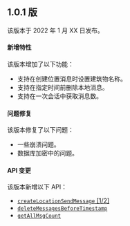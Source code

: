 ## 1.0.1 版

该版本于 2022 年 1 月 XX 日发布。

#### 新增特性

该版本增加了以下功能：

- 支持在创建位置消息时设置建筑物名称。
- 支持在指定时间前删除本地消息。
- 支持在一次会话中获取消息数。

#### 问题修复

该版本修复了以下问题：

- 一些崩溃问题。
- 数据库加密中的问题。

#### API 变更

该版本新增以下 API：

- [`createLocationSendMessage` [1/2]](./API%20Reference/im_java/v1.0.1/classio_1_1agora_1_1chat_1_1_chat_message.html?transId=6d00fa40-7a6c-11ec-bcb4-b56a01c83d2e#a8e5998f0cd6fd851153839aadef4d1ed)
- [`deleteMessagesBeforeTimestamp`](./API%20Reference/im_java/v1.0.1/classio_1_1agora_1_1chat_1_1_chat_manager.html?transId=6d00fa40-7a6c-11ec-bcb4-b56a01c83d2e#a23b0355ffd351da0b203f6e0c130fdf6)
- [`getAllMsgCount`](./API%20Reference/im_java/v1.0.1/classio_1_1agora_1_1chat_1_1_conversation.html?transId=6d00fa40-7a6c-11ec-bcb4-b56a01c83d2e#abb427e43b0592ca0658de691e104ef49)